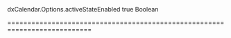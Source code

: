 <!--id-->dxCalendar.Options.activeStateEnabled<!--/id-->
<!--merge--><!--/merge-->
<!--default-->true<!--/default-->
<!--type-->Boolean<!--/type-->
===========================================================================
